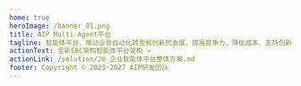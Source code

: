```yaml
---
home: true
heroImage: /banner_01.png
title: AIP Multi-Agent平台
tagline: 智能体平台，推动业务自动化转型和创新的发展，提高竞争力、降低成本、支持创新和业务拓展，以及提升团队协作效率
actionText: 全新EBC架构智能体平台架构 →
actionLink: /solution/26_企业智能体平台整体方案.md
footer: Copyright © 2023-2027 AIP研发团队
---
```


